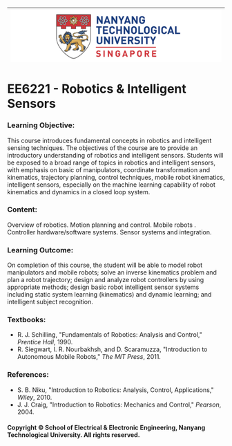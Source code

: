 |![image](https://github.com/NTU-CCA/EE6221/blob/master/logo.png)|
|---|
# EE6221 - Robotics &amp; Intelligent Sensors

### Learning Objective:

This course introduces fundamental concepts in robotics and intelligent sensing techniques. The objectives of the course are to provide an introductory understanding of robotics and intelligent sensors. Students will be exposed to a broad range of topics in robotics and intelligent sensors, with emphasis on basic of manipulators, coordinate transformation and kinematics, trajectory planning, control techniques, mobile robot kinematics, intelligent sensors, especially on the machine learning capability of robot kinematics and dynamics in a closed loop system.

### Content:

Overview of robotics. Motion planning and control. Mobile robots . Controller hardware/software systems. Sensor systems and integration.

### Learning Outcome:

On completion of this course, the student will be able to model robot manipulators and mobile robots; solve an inverse kinematics problem and plan a robot trajectory; design and analyze robot controllers by using appropriate methods; design basic robot intelligent sensor systems including static system learning (kinematics) and dynamic learning; and intelligent subject recognition.

### Textbooks:

- R. J. Schilling, "Fundamentals of Robotics: Analysis and Control," <i>Prentice Hall</i>, 1990.
- R. Siegwart, I. R. Nourbakhsh, and D. Scaramuzza, "Introduction to Autonomous Mobile Robots," <i>The MIT Press</i>, 2011.

### References:

- S. B. Niku, "Introduction to Robotics: Analysis, Control, Applications," <i>Wiley</i>, 2010.
- J. J. Craig, "Introduction to Robotics: Mechanics and Control," <i>Pearson</i>, 2004.

#### Copyright © School of Electrical & Electronic Engineering, Nanyang Technological University. All rights reserved.
